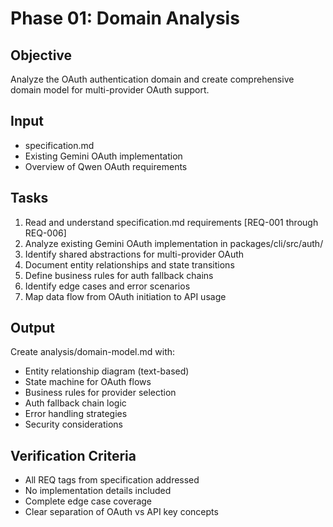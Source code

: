 # Phase 01: Domain Analysis

## Objective
Analyze the OAuth authentication domain and create comprehensive domain model for multi-provider OAuth support.

## Input
- specification.md
- Existing Gemini OAuth implementation
- Overview of Qwen OAuth requirements

## Tasks
1. Read and understand specification.md requirements [REQ-001 through REQ-006]
2. Analyze existing Gemini OAuth implementation in packages/cli/src/auth/
3. Identify shared abstractions for multi-provider OAuth
4. Document entity relationships and state transitions
5. Define business rules for auth fallback chains
6. Identify edge cases and error scenarios
7. Map data flow from OAuth initiation to API usage

## Output
Create analysis/domain-model.md with:
- Entity relationship diagram (text-based)
- State machine for OAuth flows
- Business rules for provider selection
- Auth fallback chain logic
- Error handling strategies
- Security considerations

## Verification Criteria
- All REQ tags from specification addressed
- No implementation details included
- Complete edge case coverage
- Clear separation of OAuth vs API key concepts